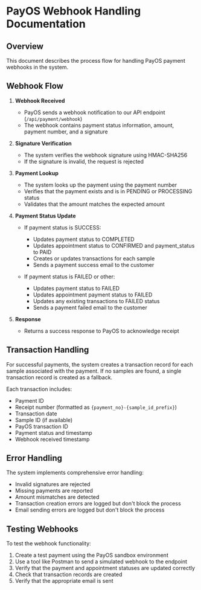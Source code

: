 # PayOS Webhook Handling Documentation

## Overview
This document describes the process flow for handling PayOS payment webhooks in the system.

## Webhook Flow

1. **Webhook Received**
   - PayOS sends a webhook notification to our API endpoint (`/api/payment/webhook`)
   - The webhook contains payment status information, amount, payment number, and a signature

2. **Signature Verification**
   - The system verifies the webhook signature using HMAC-SHA256
   - If the signature is invalid, the request is rejected

3. **Payment Lookup**
   - The system looks up the payment using the payment number
   - Verifies that the payment exists and is in PENDING or PROCESSING status
   - Validates that the amount matches the expected amount

4. **Payment Status Update**
   - If payment status is SUCCESS:
     - Updates payment status to COMPLETED
     - Updates appointment status to CONFIRMED and payment_status to PAID
     - Creates or updates transactions for each sample
     - Sends a payment success email to the customer

   - If payment status is FAILED or other:
     - Updates payment status to FAILED
     - Updates appointment payment status to FAILED
     - Updates any existing transactions to FAILED status
     - Sends a payment failed email to the customer

5. **Response**
   - Returns a success response to PayOS to acknowledge receipt

## Transaction Handling

For successful payments, the system creates a transaction record for each sample associated with the payment. If no samples are found, a single transaction record is created as a fallback.

Each transaction includes:
- Payment ID
- Receipt number (formatted as `{payment_no}-{sample_id_prefix}`)
- Transaction date
- Sample ID (if available)
- PayOS transaction ID
- Payment status and timestamp
- Webhook received timestamp

## Error Handling

The system implements comprehensive error handling:
- Invalid signatures are rejected
- Missing payments are reported
- Amount mismatches are detected
- Transaction creation errors are logged but don't block the process
- Email sending errors are logged but don't block the process

## Testing Webhooks

To test the webhook functionality:
1. Create a test payment using the PayOS sandbox environment
2. Use a tool like Postman to send a simulated webhook to the endpoint
3. Verify that the payment and appointment statuses are updated correctly
4. Check that transaction records are created
5. Verify that the appropriate email is sent 